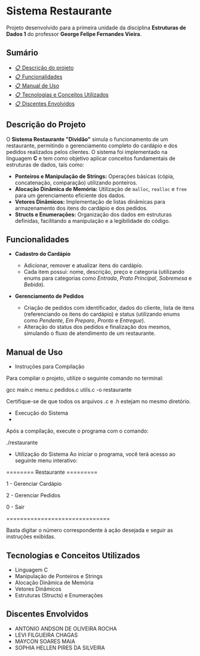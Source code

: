 # Sistema Restaurante
Projeto desenvolvido para a primeira unidade da disciplina **Estruturas de Dados 1** do professor **George Felipe Fernandes Vieira**.


## Sumário
- [📋 Descrição do projeto](#Descrição-do-Projeto)
- [📋 Funcionalidades](#Funcionalidades)
- [📋 Manual de Uso](#Manual-de-Uso)
- [📋 Tecnologias e Conceitos Utilizados](#Tecnologias-e-Conceitos-Utilizados)
- [📋 Discentes Envolvidos](#Discentes-Envolvidos)


## Descrição do Projeto

O **Sistema Restaurante "Dividão"** simula o funcionamento de um restaurante, permitindo o gerenciamento completo do cardápio e dos pedidos realizados pelos clientes. O sistema foi implementado na linguagem **C** e tem como objetivo aplicar conceitos fundamentais de estruturas de dados, tais como:

- **Ponteiros e Manipulação de Strings:** Operações básicas (cópia, concatenação, comparação) utilizando ponteiros.
- **Alocação Dinâmica de Memória:** Utilização de `malloc`, `realloc` e `free` para um gerenciamento eficiente dos dados.
- **Vetores Dinâmicos:** Implementação de listas dinâmicas para armazenamento dos itens do cardápio e dos pedidos.
- **Structs e Enumerações:** Organização dos dados em estruturas definidas, facilitando a manipulação e a legibilidade do código.

## Funcionalidades

- **Cadastro do Cardápio**
  - Adicionar, remover e atualizar itens do cardápio.
  - Cada item possui: nome, descrição, preço e categoria (utilizando enums para categorias como *Entrada*, *Prato Principal*, *Sobremesa* e *Bebida*).

- **Gerenciamento de Pedidos**
  - Criação de pedidos com identificador, dados do cliente, lista de itens (referenciando os itens do cardápio) e status (utilizando enums como *Pendente*, *Em Preparo*, *Pronto* e *Entregue*).
  - Alteração do status dos pedidos e finalização dos mesmos, simulando o fluxo de atendimento de um restaurante.

## Manual de Uso

- Instruções para Compilação

Para compilar o projeto, utilize o seguinte comando no terminal:

gcc main.c menu.c pedidos.c utils.c -o restaurante

Certifique-se de que todos os arquivos .c e .h estejam no mesmo diretório.

- Execução do Sistema
- 
Após a compilação, execute o programa com o comando:

./restaurante

- Utilização do Sistema
Ao iniciar o programa, você terá acesso ao seguinte menu interativo:

======== Restaurante =========

1 - Gerenciar Cardápio

2 - Gerenciar Pedidos

0 - Sair

==============================

Basta digitar o número correspondente à ação desejada e seguir as instruções exibidas.

## Tecnologias e Conceitos Utilizados

- Linguagem C
- Manipulação de Ponteiros e Strings
- Alocação Dinâmica de Memória
- Vetores Dinâmicos
- Estruturas (Structs) e Enumerações

## Discentes Envolvidos

 - ANTONIO ANDSON DE OLIVEIRA ROCHA 
 - LEVI FILGUEIRA CHAGAS
 - MAYCON SOARES MAIA
 - SOPHIA HELLEN PIRES DA SILVEIRA
